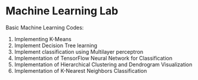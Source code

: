 # Machine Learning Lab
Basic Machine Learning Codes:
1. Implementing K-Means
2. Implement Decision Tree learning
3. Implement classification using Multilayer perceptron
4. Implementation of TensorFlow Neural Network for Classification
5. Implementation of Hierarchical Clustering and Dendrogram Visualization
6. Implementation of K-Nearest Neighbors Classification
